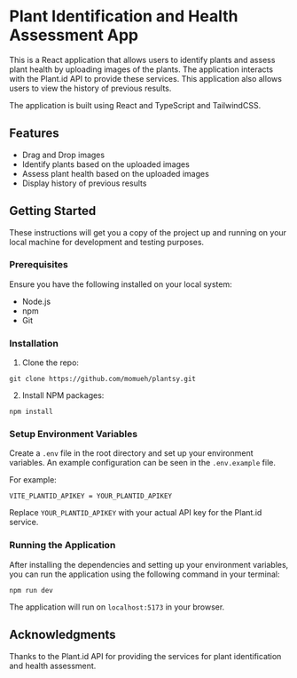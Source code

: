 # Plant Identification and Health Assessment App

This is a React application that allows users to identify plants and assess plant health by uploading images of the plants. The application interacts with the Plant.id API to provide these services. This application also allows users to view the history of previous results.

The application is built using React and TypeScript and TailwindCSS.

## Features

-   Drag and Drop images
-   Identify plants based on the uploaded images
-   Assess plant health based on the uploaded images
-   Display history of previous results

## Getting Started

These instructions will get you a copy of the project up and running on your local machine for development and testing purposes.

### Prerequisites

Ensure you have the following installed on your local system:

-   Node.js
-   npm
-   Git

### Installation

1. Clone the repo:

```
git clone https://github.com/momueh/plantsy.git
```

2. Install NPM packages:

```
npm install
```

### Setup Environment Variables

Create a `.env` file in the root directory and set up your environment variables. An example configuration can be seen in the `.env.example` file.

For example:

```
VITE_PLANTID_APIKEY = YOUR_PLANTID_APIKEY
```

Replace `YOUR_PLANTID_APIKEY` with your actual API key for the Plant.id service.

### Running the Application

After installing the dependencies and setting up your environment variables, you can run the application using the following command in your terminal:

```
npm run dev
```

The application will run on `localhost:5173` in your browser.

## Acknowledgments

Thanks to the Plant.id API for providing the services for plant identification and health assessment.
